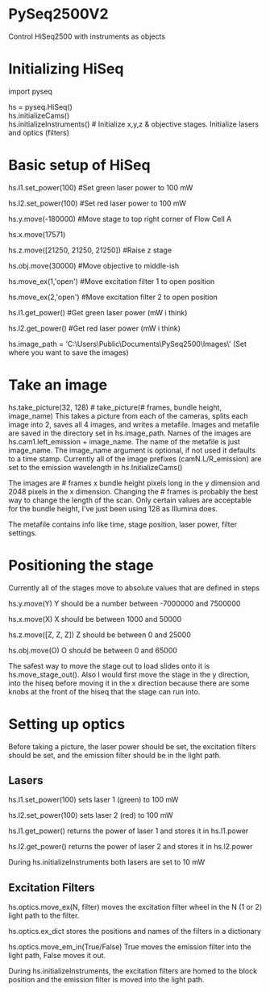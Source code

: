 # PySeq2500V2
Control HiSeq2500 with instruments as objects

# Initializing HiSeq
import pyseq

hs = pyseq.HiSeq()                  
hs.initializeCams()                
hs.initializeInstruments()          # Initialize x,y,z & objective stages. Initialize lasers and optics (filters)


# Basic setup of HiSeq
hs.l1.set_power(100)                #Set green laser power to 100 mW

hs.l2.set_power(100)                #Set red laser power to 100 mW

hs.y.move(-180000)                  #Move stage to top right corner of Flow Cell A

hs.x.move(17571)

hs.z.move([21250, 21250, 21250])    #Raise z stage

hs.obj.move(30000)                  #Move objective to middle-ish

hs.move_ex(1,'open')                #Move excitation filter 1 to open position

hs.move_ex(2,'open')                #Move excitation filter 2 to open position

hs.l1.get_power()                   #Get green laser power (mW i think)

hs.l2.get_power()                   #Get red laser power   (mW i think)


hs.image_path = 'C:\\Users\\Public\\Documents\\PySeq2500\\Images\\' (Set where you want to save the images)

# Take an image
hs.take_picture(32, 128) # take_picture(# frames, bundle height, image_name)
  This takes a picture from each of the cameras, splits each image into 2, saves all 4 images, and writes a metafile. 
  Images and metafile are saved in the directory set in hs.image_path.
  Names of the images are hs.cam1.left_emission + image_name. The name of the metafile is just image_name.
  The image_name argument is optional, if not used it defaults to a time stamp.
  Currently all of the image prefixes (camN.L/R_emission) are set to the emission wavelength in hs.InitializeCams()
  
  The images are # frames x bundle height pixels long in the y dimension and 2048 pixels in the x dimension.
  Changing the # frames is probably the best way to change the length of the scan.
  Only certain values are acceptable for the bundle height, I've just been using 128 as Illumina does.
  
  The metafile contains info like time, stage position, laser power, filter settings. 
  
 # Positioning the stage
 Currently all of the stages move to absolute values that are defined in steps
 
 hs.y.move(Y)         Y should be a number between -7000000 and 7500000
 
 hs.x.move(X)         X should be between 1000 and 50000
 
 hs.z.move([Z, Z, Z]) Z should be between 0 and 25000
 
 hs.obj.move(O)       O should be between 0 and 65000
 
 The safest way to move the stage out to load slides onto it is hs.move_stage_out().
 Also I would first move the stage in the y direction, into the hiseq before moving it in the x direction because there are some knobs at the front of the hiseq that the stage can run into.
  
 # Setting up optics
 Before taking a picture, the laser power should be set, the excitation filters should be set, and the emission filter should be in the light path. 
 
 ## Lasers
 hs.l1.set_power(100) sets laser 1 (green) to 100 mW
 
 hs.l2.set_power(100) sets laser 2 (red) to 100 mW
 
 hs.l1.get_power() returns the power of laser 1 and stores it in hs.l1.power
 
 hs.l2.get_power() returns the power of laser 2 and stores it in hs.l2.power
 
 During hs.initializeInstruments both lasers are set to 10 mW
 
 ## Excitation Filters
 hs.optics.move_ex(N, filter) moves the excitation filter wheel in the N (1 or 2) light path to the filter.
 
 hs.optics.ex_dict stores the positions and names of the filters in a dictionary
 
 hs.optics.move_em_in(True/False) True moves the emission filter into the light path, False moves it out.
 
 During hs.initializeInstruments, the excitation filters are homed to the block position and the emission filter is moved into the light path. 
